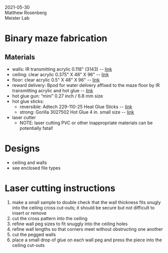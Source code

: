 2021-05-30 <br>
Matthew Rosenberg <br>
Meister Lab

# Binary maze fabrication
## Materials
* walls: IR transmitting acrylic 0.118" (3143) -- [link](https://www.eplastics.com/plexiglass/acrylic-sheets/ir-transmitting)
* ceiling: clear acrylic 0.375" X 48" X 96" -- [link](https://www.eplastics.com/polycarbonate/sheets/clear)
* floor: clear acrylic 0.5" X 48" X 96" -- [link](https://www.eplastics.com/polycarbonate/sheets/clear)
* reward delivery: Bpod for water delivery affixed to the maze floor by IR transmitting acrylic and hot glue -- [link](https://www.sanworks.io/shop/products.php?productFamily=bpod)
* hot glue gun: “mini” 0.27 inch / 6.8 mm size 
* hot glue sticks: 
	* reversible: Adtech 229-110-25 Heat Glue Sticks -- [link](https://www.amazon.com/-/es/gp/product/B00OBC4CU2/ref=ppx_yo_dt_b_search_asin_title?ie=UTF8&psc=1)
	* strong: Gorilla 3027502 Hot Glue 4 in. small size -- [link](https://www.amazon.com/-/es/gp/product/B06W2NBCW5/ref=ppx_yo_dt_b_search_asin_title?ie=UTF8&psc=1)
* laser cutter 
	* NOTE: laser cutting PVC or other inappropriate materials can be potentially fatal!

# Designs
* ceiling and walls
* see enclosed file types

# Laser cutting instructions
1. make a small sample to double check that the wall thickness fits snugly into the ceiling cross cut-outs; it should be secure but not difficult to insert or remove
2. cut the cross pattern into the ceiling 
3. refine wall peg sizes to fit snuggly into the ceiling holes
4. refine wall lengths so that corners meet without obstructing one another
4. cut the pegged walls
5. place a small drop of glue on each wall peg and press the piece into the ceiling cut-outs
